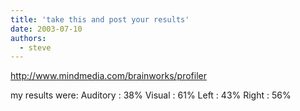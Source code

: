 ```yaml
---
title: 'take this and post your results'
date: 2003-07-10
authors:
  - steve
---
```


http://www.mindmedia.com/brainworks/profiler

my results were:
Auditory : 38% Visual : 61% Left : 43% Right : 56%
